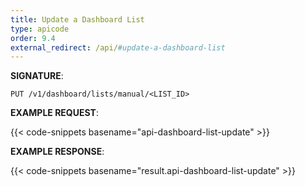 ```yaml
---
title: Update a Dashboard List
type: apicode
order: 9.4
external_redirect: /api/#update-a-dashboard-list
---
```



**SIGNATURE**:


`PUT /v1/dashboard/lists/manual/<LIST_ID>`


**EXAMPLE REQUEST**:


{{< code-snippets basename="api-dashboard-list-update" >}}


**EXAMPLE RESPONSE**:


{{< code-snippets basename="result.api-dashboard-list-update" >}}
